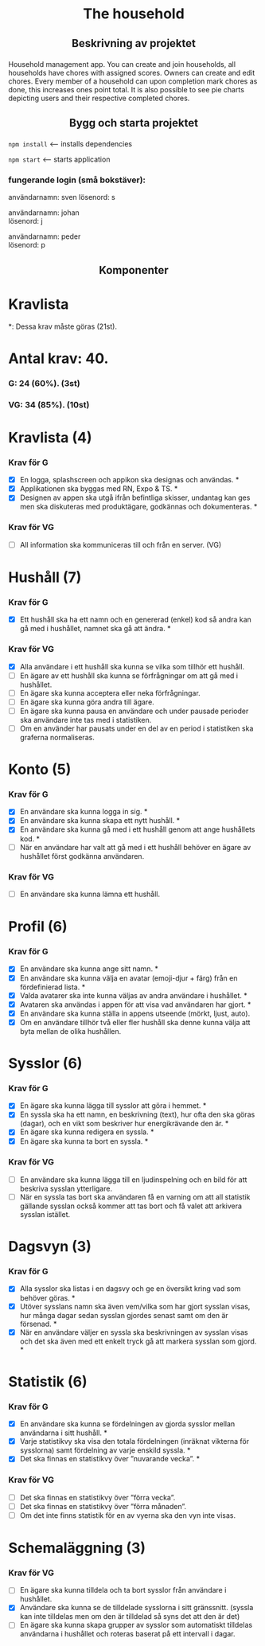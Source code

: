 

# <p align = "center"> The household </p>

## <p align = "center">Beskrivning av projektet </p>

Household management app. You can create and join households, all households have chores with assigned scores. Owners can create and edit chores.
Every member of a household can upon completion mark chores as done, this increases ones point total. It is also possible to see pie charts depicting 
users and their respective completed chores.

## <p align = "center">Bygg och starta projektet</p>

```npm install``` <-- installs dependencies

```npm start``` <-- starts application

### fungerande login (små bokstäver):
användarnamn: sven
lösenord: s

användarnamn: johan  
lösenord: j

användarnamn: peder  
lösenord: p

## <p align = "center">Komponenter</p> 

# Kravlista

*: Dessa krav måste göras (21st).

# Antal krav: 40.

### G: 24 (60%). (3st)

### VG: 34 (85%). (10st)

# Kravlista (4)

### Krav för G

- [x] En logga, splashscreen och appikon ska designas och användas. *
- [x] Applikationen ska byggas med RN, Expo & TS. *
- [x] Designen av appen ska utgå ifrån befintliga skisser, undantag kan ges men ska diskuteras
med produktägare, godkännas och dokumenteras. *

### Krav för VG

- [ ] All information ska kommuniceras till och från en server. (VG)

# Hushåll (7)

### Krav för G

- [x] Ett hushåll ska ha ett namn och en genererad (enkel) kod så andra kan gå med i hushållet,
namnet ska gå att ändra. *

### Krav för VG

- [x] Alla användare i ett hushåll ska kunna se vilka som tillhör ett hushåll.
- [ ] En ägare av ett hushåll ska kunna se förfrågningar om att gå med i hushållet.
- [ ] En ägare ska kunna acceptera eller neka förfrågningar.
- [ ] En ägare ska kunna göra andra till ägare.
- [ ] En ägare ska kunna pausa en användare och under pausade perioder ska användare inte tas med i statistiken.
- [ ] Om en använder har pausats under en del av en period i statistiken ska graferna normaliseras.

# Konto (5)

### Krav för G

- [x] En användare ska kunna logga in sig. *
- [x] En användare ska kunna skapa ett nytt hushåll. *
- [x] En användare ska kunna gå med i ett hushåll genom att ange hushållets kod. *
- [ ] När en användare har valt att gå med i ett hushåll behöver en ägare av hushållet först
godkänna användaren.

### Krav för VG

- [ ] En användare ska kunna lämna ett hushåll.

# Profil (6)

### Krav för G

- [x] En användare ska kunna ange sitt namn. *
- [x] En användare ska kunna välja en avatar (emoji-djur + färg) från en fördefinierad lista. *
- [x] Valda avatarer ska inte kunna väljas av andra användare i hushållet. *
- [x] Avataren ska användas i appen för att visa vad användaren har gjort. *
- [x] En användare ska kunna ställa in appens utseende (mörkt, ljust, auto).
- [x] Om en användare tillhör två eller fler hushåll ska denne kunna välja att byta mellan de olika hushållen.

# Sysslor (6)

### Krav för G

- [x] En ägare ska kunna lägga till sysslor att göra i hemmet. *
- [x] En syssla ska ha ett namn, en beskrivning (text), hur ofta den ska göras (dagar), och en vikt som beskriver hur energikrävande den är. *
- [x] En ägare ska kunna redigera en syssla. *
- [x] En ägare ska kunna ta bort en syssla. *

### Krav för VG

- [ ] En användare ska kunna lägga till en ljudinspelning och en bild för att beskriva sysslan ytterligare.
- [ ] När en syssla tas bort ska användaren få en varning om att all statistik gällande sysslan också kommer att tas bort och få valet att arkivera sysslan istället.

# Dagsvyn (3)

### Krav för G

- [x] Alla sysslor ska listas i en dagsvy och ge en översikt kring vad som behöver göras. *
- [x] Utöver sysslans namn ska även vem/vilka som har gjort sysslan visas, hur många dagar sedan sysslan gjordes senast samt om den är försenad. *
- [x] När en användare väljer en syssla ska beskrivningen av sysslan visas och det ska även med ett enkelt tryck gå att markera sysslan som gjord. *

# Statistik (6)

### Krav för G

- [x] En användare ska kunna se fördelningen av gjorda sysslor mellan användarna i sitt hushåll. *
- [x] Varje statistikvy ska visa den totala fördelningen (inräknat vikterna för sysslorna) samt fördelning av varje enskild syssla. *
- [x] Det ska finnas en statistikvy över ”nuvarande vecka”. *

### Krav för VG

- [ ] Det ska finnas en statistikvy över ”förra vecka”.
- [ ] Det ska finnas en statistikvy över ”förra månaden”. 
- [ ] Om det inte finns statistik för en av vyerna ska den vyn inte visas.

# Schemaläggning (3)

### Krav för VG

- [ ] En ägare ska kunna tilldela och ta bort sysslor från användare i hushållet.
- [x] Användare ska kunna se de tilldelade sysslorna i sitt gränssnitt. (syssla kan inte tilldelas men om den är tilldelad så syns det att den är det)
- [ ] En ägare ska kunna skapa grupper av sysslor som automatiskt tilldelas användarna i hushållet och roteras baserat på ett intervall i dagar. 
